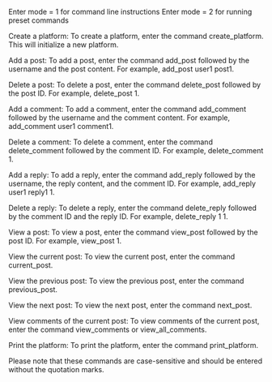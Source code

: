 Enter mode = 1 for command line instructions
Enter mode = 2 for running preset commands


Create a platform: To create a platform, enter the command create_platform. This will initialize a new platform.

Add a post: To add a post, enter the command add_post followed by the username and the post content. For example, add_post user1 post1.

Delete a post: To delete a post, enter the command delete_post followed by the post ID. For example, delete_post 1.

Add a comment: To add a comment, enter the command add_comment followed by the username and the comment content. For example, add_comment user1 comment1.

Delete a comment: To delete a comment, enter the command delete_comment followed by the comment ID. For example, delete_comment 1.

Add a reply: To add a reply, enter the command add_reply followed by the username, the reply content, and the comment ID. For example, add_reply user1 reply1 1.

Delete a reply: To delete a reply, enter the command delete_reply followed by the comment ID and the reply ID. For example, delete_reply 1 1.

View a post: To view a post, enter the command view_post followed by the post ID. For example, view_post 1.

View the current post: To view the current post, enter the command current_post.

View the previous post: To view the previous post, enter the command previous_post.

View the next post: To view the next post, enter the command next_post.

View comments of the current post: To view comments of the current post, enter the command view_comments or view_all_comments.

Print the platform: To print the platform, enter the command print_platform.

Please note that these commands are case-sensitive and should be entered without the quotation marks.